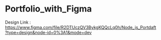 # Portfolio_with_Figma
Design Link : https://www.figma.com/file/R2DTUczQV3BykgKQQcLq0h/Node_js_Portdaft?type=design&node-id=0%3A1&mode=dev
